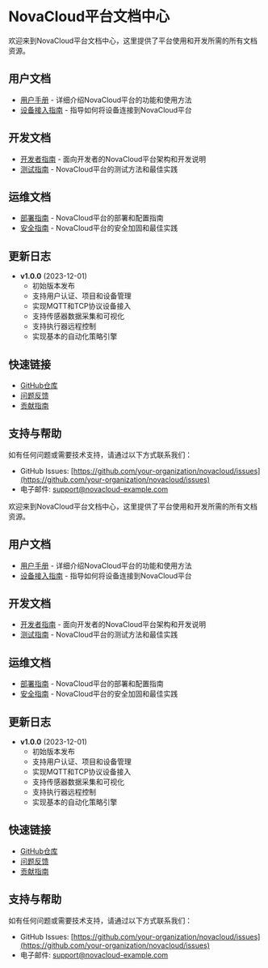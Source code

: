 # NovaCloud平台文档中心

欢迎来到NovaCloud平台文档中心，这里提供了平台使用和开发所需的所有文档资源。

## 用户文档

- [用户手册](user_manual.md) - 详细介绍NovaCloud平台的功能和使用方法
- [设备接入指南](device_connection_guide.md) - 指导如何将设备连接到NovaCloud平台

## 开发文档

- [开发者指南](developer_guide.md) - 面向开发者的NovaCloud平台架构和开发说明
- [测试指南](testing_guide.md) - NovaCloud平台的测试方法和最佳实践

## 运维文档

- [部署指南](deployment_guide.md) - NovaCloud平台的部署和配置指南
- [安全指南](security_guide.md) - NovaCloud平台的安全加固和最佳实践

## 更新日志

- **v1.0.0** (2023-12-01)
  - 初始版本发布
  - 支持用户认证、项目和设备管理
  - 实现MQTT和TCP协议设备接入
  - 支持传感器数据采集和可视化
  - 支持执行器远程控制
  - 实现基本的自动化策略引擎

## 快速链接

- [GitHub仓库](https://github.com/your-organization/novacloud)
- [问题反馈](https://github.com/your-organization/novacloud/issues)
- [贡献指南](https://github.com/your-organization/novacloud/blob/main/CONTRIBUTING.md)

## 支持与帮助

如有任何问题或需要技术支持，请通过以下方式联系我们：

- GitHub Issues: [https://github.com/your-organization/novacloud/issues](https://github.com/your-organization/novacloud/issues)
- 电子邮件: support@novacloud-example.com 

欢迎来到NovaCloud平台文档中心，这里提供了平台使用和开发所需的所有文档资源。

## 用户文档

- [用户手册](user_manual.md) - 详细介绍NovaCloud平台的功能和使用方法
- [设备接入指南](device_connection_guide.md) - 指导如何将设备连接到NovaCloud平台

## 开发文档

- [开发者指南](developer_guide.md) - 面向开发者的NovaCloud平台架构和开发说明
- [测试指南](testing_guide.md) - NovaCloud平台的测试方法和最佳实践

## 运维文档

- [部署指南](deployment_guide.md) - NovaCloud平台的部署和配置指南
- [安全指南](security_guide.md) - NovaCloud平台的安全加固和最佳实践

## 更新日志

- **v1.0.0** (2023-12-01)
  - 初始版本发布
  - 支持用户认证、项目和设备管理
  - 实现MQTT和TCP协议设备接入
  - 支持传感器数据采集和可视化
  - 支持执行器远程控制
  - 实现基本的自动化策略引擎

## 快速链接

- [GitHub仓库](https://github.com/your-organization/novacloud)
- [问题反馈](https://github.com/your-organization/novacloud/issues)
- [贡献指南](https://github.com/your-organization/novacloud/blob/main/CONTRIBUTING.md)

## 支持与帮助

如有任何问题或需要技术支持，请通过以下方式联系我们：

- GitHub Issues: [https://github.com/your-organization/novacloud/issues](https://github.com/your-organization/novacloud/issues)
- 电子邮件: support@novacloud-example.com 
